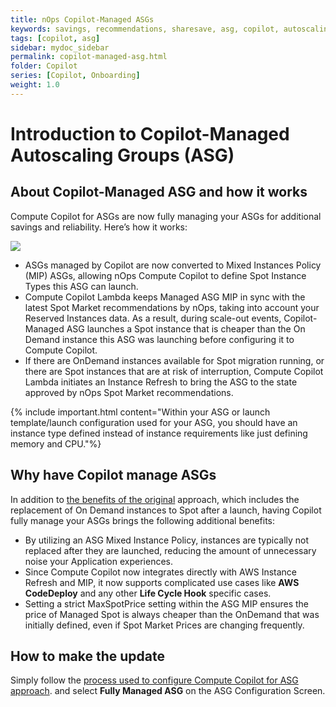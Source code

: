 ```yaml
---
title: nOps Copilot-Managed ASGs
keywords: savings, recommendations, sharesave, asg, copilot, autoscaling
tags: [copilot, asg]
sidebar: mydoc_sidebar
permalink: copilot-managed-asg.html
folder: Copilot
series: [Copilot, Onboarding]
weight: 1.0
---
```



# Introduction to Copilot-Managed Autoscaling Groups (ASG) #

## About Copilot-Managed ASG and how it works ##

Compute Copilot for ASGs are now fully managing your ASGs for additional savings and reliability. Here’s how it works:

![](/tmpimg/managed_asg_diagram.png)

- ASGs managed by Copilot are now converted to Mixed Instances Policy (MIP) ASGs, allowing nOps Compute Copilot to define Spot Instance Types this ASG can launch.
- Compute Copilot Lambda keeps Managed ASG MIP in sync with the latest Spot Market recommendations by nOps, taking into account your Reserved Instances data. As a result, during scale-out events, Copilot-Managed ASG launches a Spot instance that is cheaper than the On Demand instance this ASG was launching before configuring it to Compute Copilot.
- If there are OnDemand instances available for Spot migration running, or there are Spot instances that are at risk of interruption, Compute Copilot Lambda initiates an Instance Refresh to bring the ASG to the state approved by nOps Spot Market recommendations.

{% include important.html content="Within your ASG or launch template/launch configuration used for your ASG, you should have an instance type defined instead of instance requirements like just defining memory and CPU."%}


## Why have Copilot manage ASGs ##

In addition to [the benefits of the original](https://help.nops.io/copilot-asg-onboarding.html?#why-compute-copilot) approach, which includes the replacement of On Demand instances to Spot after a launch, having Copilot fully manage your ASGs brings the following additional benefits: 

- By utilizing an ASG Mixed Instance Policy, instances are typically not replaced after they are launched, reducing the amount of unnecessary noise your Application experiences.
- Since Compute Copilot now  integrates directly with AWS Instance Refresh and MIP, it now supports complicated use cases like **AWS CodeDeploy** and any other **Life Cycle Hook** specific cases.
- Setting a strict MaxSpotPrice setting within the ASG MIP ensures the price of Managed Spot is always cheaper than the OnDemand that was initially defined, even if Spot Market Prices are changing frequently.


## How to make the update ##

Simply follow the [process used to configure Compute Copilot for ASG approach](https://help.nops.io/copilot-asg-onboarding.html?#steps-to-configure-your-asg-cluster).  and select **Fully Managed ASG** on the ASG Configuration Screen.
